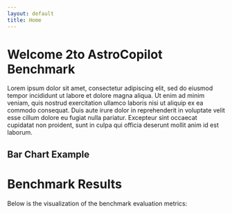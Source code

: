 ```yaml
---
layout: default
title: Home
---
```


# Welcome 2to AstroCopilot Benchmark

Lorem ipsum dolor sit amet, consectetur adipiscing elit, sed do eiusmod tempor incididunt ut labore et dolore magna aliqua. Ut enim ad minim veniam, quis nostrud exercitation ullamco laboris nisi ut aliquip ex ea commodo consequat. Duis aute irure dolor in reprehenderit in voluptate velit esse cillum dolore eu fugiat nulla pariatur. Excepteur sint occaecat cupidatat non proident, sunt in culpa qui officia deserunt mollit anim id est laborum.

## Bar Chart Example

# Benchmark Results

Below is the visualization of the benchmark evaluation metrics:

<canvas id="benchmarkChart" width="400" height="200"></canvas>

<script src="https://cdn.jsdelivr.net/npm/chart.js"></script>
<script>
  // Relative path to your JSON file in the repo
  const jsonPath = "{{ site.baseurl }}/assets/json/benchmark_1.json";

  async function fetchAndProcessData() {
    try {
      const response = await fetch(jsonPath); // Use relative path
      const data = await response.json();

      const metrics = {
        direct_match: [],
        fuzzy_match: [],
        codebleu: [],
        codebertscore: [],
        codebertscore_rescaled: []
      };

      // Process JSON data
      data.forEach(item => {
        item.result.forEach(result => {
          metrics.direct_match.push(result.direct_match ? 1 : 0);
          metrics.fuzzy_match.push(result.fuzzy_match);
          metrics.codebleu.push(result.codebleu.codebleu);
          metrics.codebertscore.push(result.codebertscore.F1);
          metrics.codebertscore_rescaled.push(result.codebertscore_rescaled.F1);
        });
      });

      // Calculate averages
      const averages = {};
      for (const [key, values] of Object.entries(metrics)) {
        averages[key] = values.reduce((sum, val) => sum + val, 0) / values.length;
      }

      renderChart(averages); // Pass processed data to the chart
    } catch (error) {
      console.error('Error fetching or processing JSON data:', error);
    }
  }

  function renderChart(averages) {
    const ctx = document.getElementById('benchmarkChart').getContext('2d');

    // Destroy existing chart if present
    if (window.currentChart) {
      window.currentChart.destroy();
    }

    // Create new chart
    window.currentChart = new Chart(ctx, {
      type: 'bar',
      data: {
        labels: Object.keys(averages),
        datasets: [{
          label: 'Evaluation Metrics Averages',
          data: Object.values(averages),
          backgroundColor: [
            'rgba(75, 192, 192, 0.2)',
            'rgba(54, 162, 235, 0.2)',
            'rgba(255, 206, 86, 0.2)',
            'rgba(153, 102, 255, 0.2)',
            'rgba(255, 159, 64, 0.2)'
          ],
          borderColor: [
            'rgba(75, 192, 192, 1)',
            'rgba(54, 162, 235, 1)',
            'rgba(255, 206, 86, 1)',
            'rgba(153, 102, 255, 1)',
            'rgba(255, 159, 64, 1)'
          ],
          borderWidth: 1
        }]
      },
      options: {
        responsive: true,
        scales: {
          y: {
            beginAtZero: true
          }
        },
        plugins: {
          legend: {
            display: true
          },
          title: {
            display: true,
            text: 'Benchmark Evaluation Metrics'
          }
        }
      }
    });
  }

  // Fetch and render chart on page load
  fetchAndProcessData();
</script>

